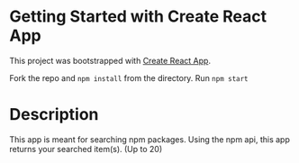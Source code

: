 # Getting Started with Create React App

This project was bootstrapped with [Create React App](https://github.com/facebook/create-react-app).

Fork the repo and `npm install` from the directory.
Run `npm start`

# Description
This app is meant for searching npm packages.
Using the npm api, this app returns your searched item(s). (Up to 20)

